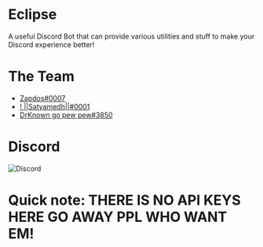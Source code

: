# Eclipse
 A useful Discord Bot that can provide various utilities and stuff to make your Discord experience better!

# The Team
- [Zapdos#0007](https://discord.com/users/694839986763202580)
- [! ||Satyamedh||#0001](https://discord.com/users/605364556465963018)
- [DrKnown go pew pew#3850](https://discord.com/users/727446716491628585)

# Discord
![Discord](https://discord.c99.nl/widget/theme-3/694839986763202580.png)

# Quick note: THERE IS NO API KEYS HERE GO AWAY PPL WHO WANT EM!
